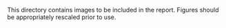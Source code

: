 This directory contains images to be included in the report. Figures should be
appropriately rescaled prior to use.
